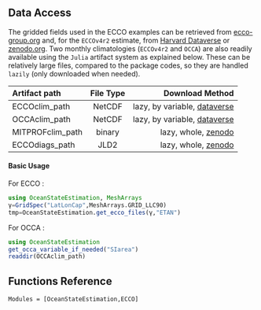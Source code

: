 ## Data Access

The gridded fields used in the ECCO examples can be retrieved from [ecco-group.org](https://ecco-group.org/products.htm) and, for the `ECCOv4r2` estimate, from [Harvard Dataverse](https://dataverse.harvard.edu) or [zenodo.org](https://zenodo.org). Two monthly climatologies (`ECCOv4r2` and `OCCA`) are also readily available using the `Julia` artifact system as explained below. These can be relatively large files, compared to the package codes, so they are handled `lazily` (only downloaded when needed). 

| Artifact path | File Type  | Download Method |
|:----------------|:----------------:|-----------------:|
| ECCOclim_path             | NetCDF              | lazy, by variable, [dataverse](https://dataverse.harvard.edu/dataverse/ECCO?q=&types=dataverses&sort=dateSort&order=desc&page=1) |
| OCCAclim_path             | NetCDF              |lazy, by variable, [dataverse](https://dataverse.harvard.edu/dataset.xhtml?persistentId=doi:10.7910/DVN/RNXA2A) |
| MITPROFclim_path             | binary    | lazy, whole, [zenodo](https://zenodo.org/record/5101243#.YXiEci1h1qs) |
| ECCOdiags_path             | JLD2    | lazy, whole, [zenodo](https://zenodo.org/record/5773401#.YbQmhS1h3Pg) |

#### Basic Usage

For ECCO :

```julia
using OceanStateEstimation, MeshArrays
γ=GridSpec("LatLonCap",MeshArrays.GRID_LLC90)
tmp=OceanStateEstimation.get_ecco_files(γ,"ETAN")
```

For OCCA :

```julia
using OceanStateEstimation
get_occa_variable_if_needed("SIarea")
readdir(OCCAclim_path)
```

## Functions Reference

```@autodocs
Modules = [OceanStateEstimation,ECCO]
```
